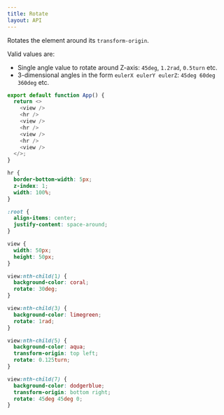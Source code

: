 ```yaml
---
title: Rotate
layout: API
---
```


Rotates the element around its `transform-origin`.

Valid values are:

- Single angle value to rotate around Z-axis: `45deg`, `1.2rad`, `0.5turn` etc.
- 3-dimensional angles in the form `eulerX eulerY eulerZ`: `45deg 60deg 360deg` etc.

<Sandpack>

```js
export default function App() {
  return <>
    <view />
    <hr />
    <view />
    <hr />
    <view />
    <hr />
    <view />
  </>;
}
```

```css active
hr {
  border-bottom-width: 5px;
  z-index: 1;
  width: 100%;
}

:root {
  align-items: center;
  justify-content: space-around;
}

view {
  width: 50px;
  height: 50px;
}

view:nth-child(1) {
  background-color: coral;
  rotate: 30deg;
}

view:nth-child(3) {
  background-color: limegreen;
  rotate: 1rad;
}

view:nth-child(5) {
  background-color: aqua;
  transform-origin: top left;
  rotate: 0.125turn;
}

view:nth-child(7) {
  background-color: dodgerblue;
  transform-origin: bottom right;
  rotate: 45deg 45deg 0;
}
```

</Sandpack>

